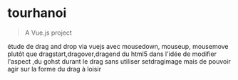 # tourhanoi

> A Vue.js project

étude  de drag and drop via vuejs avec mousedown, mouseup, mousemove plutôt que dragstart,dragover,dragend du html5 dans l'idée de modifier l'aspect ,du gohst durant le drag sans utiliser setdragimage
mais de pouvoir agir sur la forme du drag à loisir
